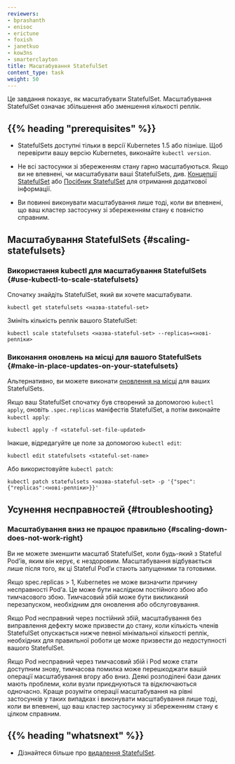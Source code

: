 ```yaml
---
reviewers:
- bprashanth
- enisoc
- erictune
- foxish
- janetkuo
- kow3ns
- smarterclayton
title: Масштабування StatefulSet
content_type: task
weight: 50
---
```


<!-- overview -->

Це завдання показує, як масштабувати StatefulSet. Масштабування StatefulSet означає збільшення або зменшення кількості реплік.

## {{% heading "prerequisites" %}}

- StatefulSets доступні тільки в версії Kubernetes 1.5 або пізніше. Щоб перевірити вашу версію Kubernetes, виконайте `kubectl version`.

- Не всі застосунки зі збереженням стану гарно масштабуються. Якщо ви не впевнені, чи масштабувати ваші StatefulSets, див. [Концепції StatefulSet](/uk/docs/concepts/workloads/controllers/statefulset/) або [Посібник StatefulSet](/uk/docs/tutorials/stateful-application/basic-stateful-set/) для отримання додаткової інформації.

- Ви повинні виконувати масштабування лише тоді, коли ви впевнені, що ваш кластер застосунку зі збереженням стану є повністю справним.

<!-- steps -->

## Масштабування StatefulSets {#scaling-statefulsets}

### Використання kubectl для масштабування StatefulSets {#use-kubectl-to-scale-statefulsets}

Спочатку знайдіть StatefulSet, який ви хочете масштабувати.

```shell
kubectl get statefulsets <назва-stateful-set>
```

Змініть кількість реплік вашого StatefulSet:

```shell
kubectl scale statefulsets <назва-stateful-set> --replicas=<нові-репліки>
```

### Виконання оновлень на місці для вашого StatefulSets {#make-in-place-updates-on-your-statefulsets}

Альтернативно, ви можете виконати [оновлення на місці](/uk/docs/concepts/cluster-administration/manage-deployment/#in-place-updates-of-resources) для ваших StatefulSets.

Якщо ваш StatefulSet спочатку був створений за допомогою `kubectl apply`, оновіть `.spec.replicas` маніфестів StatefulSet, а потім виконайте `kubectl apply`:

```shell
kubectl apply -f <stateful-set-file-updated>
```

Інакше, відредагуйте це поле за допомогою `kubectl edit`:

```shell
kubectl edit statefulsets <stateful-set-name>
```

Або використовуйте `kubectl patch`:

```shell
kubectl patch statefulsets <назва-stateful-set> -p '{"spec":{"replicas":<нові-репліки>}}'
```

## Усунення несправностей {#troubleshooting}

### Масштабування вниз не працює правильно {#scaling-down-does-not-work-right}

Ви не можете зменшити масштаб StatefulSet, коли будь-який з Stateful Podʼів, яким він керує, є нездоровим. Масштабування відбувається лише після того, як ці Stateful Podʼи стають запущеними та готовими.

Якщо spec.replicas > 1, Kubernetes не може визначити причину несправності Podʼа. Це може бути наслідком постійного збою або тимчасового збою. Тимчасовий збій може бути викликаний перезапуском, необхідним для оновлення або обслуговування.

Якщо Pod несправний через постійний збій, масштабування без виправлення дефекту може призвести до стану, коли кількість членів StatefulSet опускається нижче певної мінімальної кількості реплік, необхідних для правильної роботи це може призвести до недоступності вашого StatefulSet.

Якщо Pod несправний через тимчасовий збій і Pod може стати доступним знову, тимчасова помилка може перешкоджати вашій операції масштабування вгору або вниз. Деякі розподілені бази даних мають проблеми, коли вузли приєднуються та відключаються одночасно. Краще розуміти операції масштабування на рівні застосунків у таких випадках і виконувати масштабування лише тоді, коли ви впевнені, що ваш кластер застосунку зі збереженням стану є цілком справним.

## {{% heading "whatsnext" %}}

- Дізнайтеся більше про [видалення StatefulSet](/uk/docs/tasks/run-application/delete-stateful-set/).
